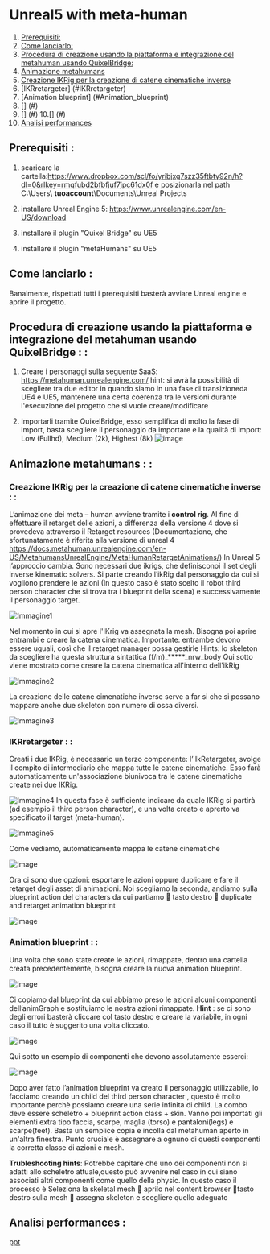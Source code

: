 # Unreal5 with meta-human

1. [Prerequisiti:](#Prerequisiti)
2. [Come lanciarlo:](#Come_lanciarlo)
3. [Procedura di creazione usando la piattaforma e integrazione del metahuman usando QuixelBridge:](#Procedura_di_creazione)
4. [Animazione metahumans](#Animazione_metahumans)
5. [Creazione IKRig per la creazione di catene cinematiche inverse](#IKRig)
6. [IKRretargeter] (#IKRretargeter)
7. [Animation blueprint] (#Animation_blueprint)
8. [] (#)
9. [] (#)
10.[] (#)
11. [Analisi performances](#Analisi_performances)


## Prerequisiti <a name="Prerequisiti"></a>:

1. scaricare la cartella:https://www.dropbox.com/scl/fo/yribjxg7szz35ftbty92n/h?dl=0&rlkey=rmqfubd2bfbfjuf7jpc61dx0f e posizionarla nel path C:\Users\ **tuoaccount**\Documents\Unreal Projects

2. installare Unreal Engine 5: https://www.unrealengine.com/en-US/download

3. installare il plugin "Quixel Bridge" su UE5

4. installare il plugin "metaHumans" su UE5

## Come lanciarlo <a name="Come_lanciarlo"></a>: 

Banalmente, rispettati tutti i prerequisiti basterà avviare Unreal engine e aprire il progetto.

## Procedura di creazione usando la piattaforma e integrazione del metahuman usando QuixelBridge <a name="Procedura_di_creazione"></a>: : 
1. Creare i personaggi sulla seguente SaaS: https://metahuman.unrealengine.com/ 
hint: si avrà la possibilità di scegliere tra due editor in quando siamo in una fase di transizioneda UE4 e UE5, mantenere una certa coerenza tra le versioni durante l'esecuzione del progetto che si vuole creare/modificare

2. Importarli tramite QuixelBridge, esso semplifica di molto la fase di import, basta scegliere il personaggio da importare e la qualità di import: Low (Fullhd), Medium (2k), Highest (8k) 
![image](https://user-images.githubusercontent.com/78663960/175156813-b4401a04-b31c-40fe-878e-d09198321639.png)

## Animazione metahumans <a name="Animazione_metahumans"></a>: : 

### Creazione IKRig per la creazione di catene cinematiche inverse <a name="IKRig"></a>: : 

L’animazione dei meta – human avviene tramite i **control rig**.
Al fine di effettuare il retarget delle azioni, a differenza della versione 4 dove si provedeva attraverso il Retarget resources (Documentazione, che sfortunatamente è riferita alla versione di unreal 4 https://docs.metahuman.unrealengine.com/en-US/MetahumansUnrealEngine/MetaHumanRetargetAnimations/)
In Unreal 5 l’approccio cambia. Sono necessari due ikrigs, che definisconoi il set degli inverse kinematic solvers. Si parte creando l’ikRig dal personaggio da cui si vogliono prendere le azioni (In questo caso è stato scelto il robot third person character che si trova tra i blueprint della scena) e successivamente il personaggio target.

![Immagine1](https://user-images.githubusercontent.com/78663960/175161754-9688825d-11ee-41ac-857a-1d1c6f9488cd.png)

Nel momento in cui si apre l'IKrig va assegnata la mesh. Bisogna poi aprire entrambi e creare la catena cinematica. Importante: entrambe devono essere uguali, così che il retarget manager possa gestirle
Hints: lo skeleton da scegliere ha questa struttura sintattica (f/m)_*****_nrw_body
Qui sotto viene mostrato come creare la catena cinematica all'interno dell'ikRig

![Immagine2](https://user-images.githubusercontent.com/78663960/175162223-92ffa3c7-3937-494b-aa91-d0d414494cc9.png)

La creazione delle catene cimenatiche inverse serve a far si che si possano mappare anche due skeleton con numero di ossa diversi.

![Immagine3](https://user-images.githubusercontent.com/78663960/175162485-70e8226a-007d-4ef4-b921-8a7b06da6849.png)

### IKRretargeter <a name="IKRretargeter"></a>: : 

Creati i due IKRig, è necessario un terzo componente: l’ IkRetargeter, svolge il compito di intermediario che mappa tutte le catene cinematiche. Esso farà automaticamente un'associazione biunivoca tra le catene cinematiche create nei due IKRig.

![Immagine4](https://user-images.githubusercontent.com/78663960/175164000-235a1b14-2538-4a40-8078-84b73cf74e85.png)
In questa fase è sufficiente indicare da quale IKRig si partirà (ad esempio il third person character), e una volta creato e aprerto va specificato il target (meta-human).

![Immagine5](https://user-images.githubusercontent.com/78663960/175164439-62db790c-7769-41d4-9e53-cdf39b53cc47.png)

Come vediamo, automaticamente mappa le catene cinematiche

![image](https://user-images.githubusercontent.com/78663960/175164598-90c47961-b5b8-4561-9eb2-22ce49a594ea.png)

Ora ci sono due opzioni: esportare le azioni oppure duplicare e fare il retarget degli asset di animazioni.
Noi scegliamo la seconda, andiamo sulla blueprint action del characters da cui partiamo  tasto destro  duplicate and retarget animation blueprint

![image](https://user-images.githubusercontent.com/78663960/175164790-7a038b01-8fd4-4dcb-bf1e-9aa5bb5ec65e.png)

### Animation blueprint <a name="Animation_blueprint"></a>: : 
Una volta che sono state create le azioni, rimappate, dentro una cartella creata precedentemente, bisogna creare la nuova animation blueprint.

![image](https://user-images.githubusercontent.com/78663960/175164986-e4a57320-aba6-4408-99bb-cd4330f04383.png)

Ci copiamo dal blueprint da cui abbiamo preso le azioni alcuni componenti dell’animGraph e sostituiamo le nostra azioni rimappate. **Hint** : se ci sono degli errori basterà cliccare col tasto destro e creare la variabile, in ogni caso il tutto è suggerito una volta cliccato.

![image](https://user-images.githubusercontent.com/78663960/175165213-7e656604-746c-4b1b-82b3-96eb546701ba.png)

Qui sotto un esempio di componenti che devono assolutamente esserci:

![image](https://user-images.githubusercontent.com/78663960/175165286-fba2bf56-6060-4ac3-a424-a57dbbd34a9e.png)

Dopo aver fatto l’animation blueprint va creato il personaggio utilizzabile, lo facciamo creando un child del third person character , questo è molto importante  perchè possiamo creare una serie infinita di child.
La combo deve essere scheletro + blueprint action class +  skin. Vanno poi importati gli elementi extra tipo faccia, scarpe, maglia (torso) e pantaloni(legs) e scarpe(feet). Basta un semplice copia e incolla dal metahuman aperto in un'altra finestra. Punto cruciale è assegnare a ognuno di questi componenti la corretta classe di azioni e mesh.

**Trubleshooting hints**:
Potrebbe capitare che uno dei componenti non si adatti allo scheletro attuale,questo può avvenire nel caso in cui siano associati altri componenti come quello della physic. In questo caso il processo è
Seleziona la skeletal mesh  aprilo nel content browser tasto destro sulla mesh  assegna skeleton e scegliere quello adeguato


## Analisi performances <a name="Analisi_performances"></a> :
[ppt](https://github.com/Imdimark/Unreal5-with-meta-human/files/8961598/Virtual.reality.for.robotics.pptx)
